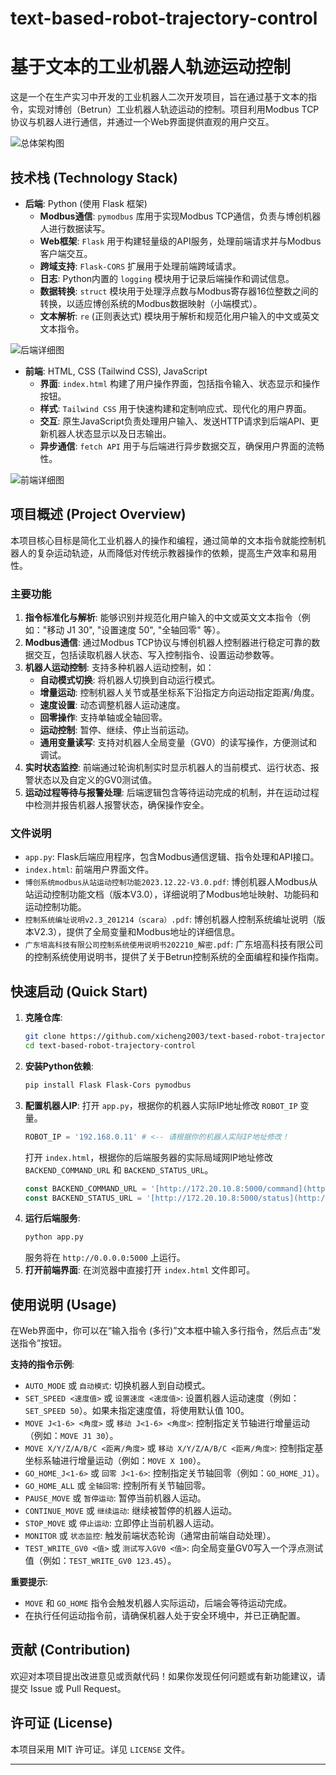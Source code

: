 # text-based-robot-trajectory-control
# 基于文本的工业机器人轨迹运动控制

这是一个在生产实习中开发的工业机器人二次开发项目，旨在通过基于文本的指令，实现对博创（Betrun）工业机器人轨迹运动的控制。项目利用Modbus TCP协议与机器人进行通信，并通过一个Web界面提供直观的用户交互。

![总体架构图](images/Overall_Architecture_Diagram_cn.png)

## 技术栈 (Technology Stack)

-   **后端**: Python (使用 Flask 框架)
    -   **Modbus通信**: `pymodbus` 库用于实现Modbus TCP通信，负责与博创机器人进行数据读写。
    -   **Web框架**: `Flask` 用于构建轻量级的API服务，处理前端请求并与Modbus客户端交互。
    -   **跨域支持**: `Flask-CORS` 扩展用于处理前端跨域请求。
    -   **日志**: Python内置的 `logging` 模块用于记录后端操作和调试信息。
    -   **数据转换**: `struct` 模块用于处理浮点数与Modbus寄存器16位整数之间的转换，以适应博创系统的Modbus数据映射（小端模式）。
    -   **文本解析**: `re` (正则表达式) 模块用于解析和规范化用户输入的中文或英文文本指令。

![后端详细图](images/Backend_Detailed_Diagram_cn.png)
-   **前端**: HTML, CSS (Tailwind CSS), JavaScript
    -   **界面**: `index.html` 构建了用户操作界面，包括指令输入、状态显示和操作按钮。
    -   **样式**: `Tailwind CSS` 用于快速构建和定制响应式、现代化的用户界面。
    -   **交互**: 原生JavaScript负责处理用户输入、发送HTTP请求到后端API、更新机器人状态显示以及日志输出。
    -   **异步通信**: `fetch API` 用于与后端进行异步数据交互，确保用户界面的流畅性。

![前端详细图](images/Frontend_Detailed_Diagram_cn.png)

## 项目概述 (Project Overview)

本项目核心目标是简化工业机器人的操作和编程，通过简单的文本指令就能控制机器人的复杂运动轨迹，从而降低对传统示教器操作的依赖，提高生产效率和易用性。

### 主要功能

1.  **指令标准化与解析**: 能够识别并规范化用户输入的中文或英文文本指令（例如："移动 J1 30", "设置速度 50", "全轴回零" 等）。
2.  **Modbus通信**: 通过Modbus TCP协议与博创机器人控制器进行稳定可靠的数据交互，包括读取机器人状态、写入控制指令、设置运动参数等。
3.  **机器人运动控制**: 支持多种机器人运动控制，如：
    * **自动模式切换**: 将机器人切换到自动运行模式。
    * **增量运动**: 控制机器人关节或基坐标系下沿指定方向运动指定距离/角度。
    * **速度设置**: 动态调整机器人运动速度。
    * **回零操作**: 支持单轴或全轴回零。
    * **运动控制**: 暂停、继续、停止当前运动。
    * **通用变量读写**: 支持对机器人全局变量（GV0）的读写操作，方便测试和调试。
4.  **实时状态监控**: 前端通过轮询机制实时显示机器人的当前模式、运行状态、报警状态以及自定义的GV0测试值。
5.  **运动过程等待与报警处理**: 后端逻辑包含等待运动完成的机制，并在运动过程中检测并报告机器人报警状态，确保操作安全。

### 文件说明

-   `app.py`: Flask后端应用程序，包含Modbus通信逻辑、指令处理和API接口。
-   `index.html`: 前端用户界面文件。
-   `博创系统modbus从站运动控制功能2023.12.22-V3.0.pdf`: 博创机器人Modbus从站运动控制功能文档（版本V3.0），详细说明了Modbus地址映射、功能码和运动控制功能。
-   `控制系统编址说明v2.3_201214（scara）.pdf`: 博创机器人控制系统编址说明（版本V2.3），提供了全局变量和Modbus地址的详细信息。
-   `广东培高科技有限公司控制系统使用说明书202210_解密.pdf`: 广东培高科技有限公司的控制系统使用说明书，提供了关于Betrun控制系统的全面编程和操作指南。

## 快速启动 (Quick Start)

1.  **克隆仓库**:
    ```bash
    git clone https://github.com/xicheng2003/text-based-robot-trajectory-control
    cd text-based-robot-trajectory-control
    ```
2.  **安装Python依赖**:
    ```bash
    pip install Flask Flask-Cors pymodbus
    ```
3.  **配置机器人IP**:
    打开 `app.py`，根据你的机器人实际IP地址修改 `ROBOT_IP` 变量。
    ```python
    ROBOT_IP = '192.168.0.11' # <-- 请根据你的机器人实际IP地址修改！
    ```
    打开 `index.html`，根据你的后端服务器的实际局域网IP地址修改 `BACKEND_COMMAND_URL` 和 `BACKEND_STATUS_URL`。
    ```javascript
    const BACKEND_COMMAND_URL = '[http://172.20.10.8:5000/command](http://172.20.10.8:5000/command)'; // <--- 请在这里修改为你的后端服务器的实际局域网IP地址！
    const BACKEND_STATUS_URL = '[http://172.20.10.8:5000/status](http://172.20.10.8:5000/status)';   // <--- 例如: '[http://192.168.0.100:5000/status](http://192.168.0.100:5000/status)'
    ```
4.  **运行后端服务**:
    ```bash
    python app.py
    ```
    服务将在 `http://0.0.0.0:5000` 上运行。
5.  **打开前端界面**:
    在浏览器中直接打开 `index.html` 文件即可。

## 使用说明 (Usage)

在Web界面中，你可以在“输入指令 (多行)”文本框中输入多行指令，然后点击“发送指令”按钮。

**支持的指令示例**:

-   `AUTO_MODE` 或 `自动模式`: 切换机器人到自动模式。
-   `SET_SPEED <速度值>` 或 `设置速度 <速度值>`: 设置机器人运动速度（例如：`SET_SPEED 50`）。如果未指定速度值，将使用默认值 100。
-   `MOVE J<1-6> <角度>` 或 `移动 J<1-6> <角度>`: 控制指定关节轴进行增量运动（例如：`MOVE J1 30`）。
-   `MOVE X/Y/Z/A/B/C <距离/角度>` 或 `移动 X/Y/Z/A/B/C <距离/角度>`: 控制指定基坐标系轴进行增量运动（例如：`MOVE X 100`）。
-   `GO_HOME_J<1-6>` 或 `回零 J<1-6>`: 控制指定关节轴回零（例如：`GO_HOME_J1`）。
-   `GO_HOME_ALL` 或 `全轴回零`: 控制所有关节轴回零。
-   `PAUSE_MOVE` 或 `暂停运动`: 暂停当前机器人运动。
-   `CONTINUE_MOVE` 或 `继续运动`: 继续被暂停的机器人运动。
-   `STOP_MOVE` 或 `停止运动`: 立即停止当前机器人运动。
-   `MONITOR` 或 `状态监控`: 触发前端状态轮询（通常由前端自动处理）。
-   `TEST_WRITE_GV0 <值>` 或 `测试写入GV0 <值>`: 向全局变量GV0写入一个浮点测试值（例如：`TEST_WRITE_GV0 123.45`）。

**重要提示**:

-   `MOVE` 和 `GO_HOME` 指令会触发机器人实际运动，后端会等待运动完成。
-   在执行任何运动指令前，请确保机器人处于安全环境中，并已正确配置。

## 贡献 (Contribution)

欢迎对本项目提出改进意见或贡献代码！如果你发现任何问题或有新功能建议，请提交 Issue 或 Pull Request。

## 许可证 (License)

本项目采用 MIT 许可证。详见 `LICENSE` 文件。

---
